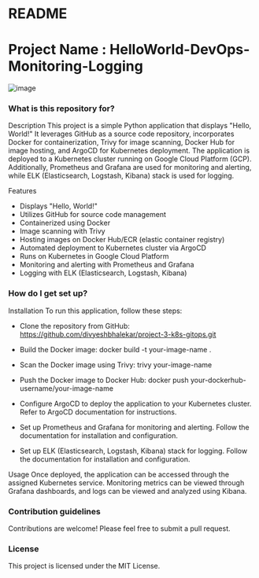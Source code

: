 # README #

# Project Name : HelloWorld-DevOps-Monitoring-Logging #

![image](https://github.com/divyeshbhalekar/project-3-k8s-gitops/assets/89533742/873ae739-c78c-44b4-b67e-9bb58a9a598a)

### What is this repository for? ###

Description
This project is a simple Python application that displays "Hello, World!" It leverages GitHub as a source code repository, incorporates Docker for containerization, Trivy for image scanning, Docker Hub for image hosting, and ArgoCD for Kubernetes deployment. The application is deployed to a Kubernetes cluster running on Google Cloud Platform (GCP). Additionally, Prometheus and Grafana are used for monitoring and alerting, while ELK (Elasticsearch, Logstash, Kibana) stack is used for logging.

Features
* Displays "Hello, World!"
* Utilizes GitHub for source code management
* Containerized using Docker
* Image scanning with Trivy
* Hosting images on Docker Hub/ECR (elastic container registry)
* Automated deployment to Kubernetes cluster via ArgoCD
* Runs on Kubernetes in Google Cloud Platform
* Monitoring and alerting with Prometheus and Grafana
* Logging with ELK (Elasticsearch, Logstash, Kibana)

### How do I get set up? ###

Installation
To run this application, follow these steps:

* Clone the repository from GitHub:
https://github.com/divyeshbhalekar/project-3-k8s-gitops.git

* Build the Docker image:
docker build -t your-image-name .

* Scan the Docker image using Trivy:
trivy your-image-name

* Push the Docker image to Docker Hub:
docker push your-dockerhub-username/your-image-name

* Configure ArgoCD to deploy the application to your Kubernetes cluster. Refer to ArgoCD documentation for instructions.

* Set up Prometheus and Grafana for monitoring and alerting. Follow the documentation for installation and configuration.

* Set up ELK (Elasticsearch, Logstash, Kibana) stack for logging. Follow the documentation for installation and configuration.

Usage
Once deployed, the application can be accessed through the assigned Kubernetes service. Monitoring metrics can be viewed through Grafana dashboards, and logs can be viewed and analyzed using Kibana.

### Contribution guidelines ###
Contributions are welcome! Please feel free to submit a pull request.

### License ###
This project is licensed under the MIT License.

